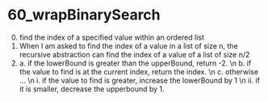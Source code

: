 # 60_wrapBinarySearch

0. find the index of a specified value within an ordered list
1. When I am asked to find the index of a value in a list of size n, the recursive abstraction can find the index of a value of a list of size n/2
2.   a. if the lowerBound is greater than the upperBound, return -2. 
    \n b. if the value to find is at the current index, return the index.
    \n c. otherwise ...
       \n i.  if the value to find is greater, increase the lowerBound by 1
       \n ii. if it is smaller, decrease the upperbound by 1.
